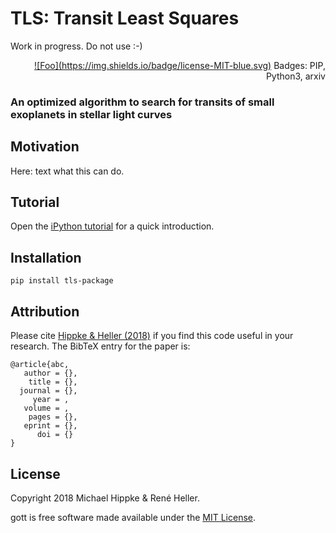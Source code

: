 # TLS: Transit Least Squares

Work in progress. Do not use :-)

<div style="text-align: right"><a href="https://github.com/hippke/tls/blob/master/LICENSE" rel="license">![Foo](https://img.shields.io/badge/license-MIT-blue.svg)</a>
Badges: PIP, Python3, arxiv</div>


### An optimized algorithm to search for transits of small exoplanets in stellar light curves


## Motivation
Here: text what this can do.

## Tutorial
Open the [iPython tutorial](https://github.com/hippke/tls/blob/master/tls_tutorial.ipynb) for a quick introduction.

## Installation
`pip install tls-package`

## Attribution
Please cite [Hippke & Heller (2018)](http://www.) if you find this code useful in your research. The BibTeX entry for the paper is:

```
@article{abc,
   author = {},
    title = {},
  journal = {},
     year = ,
   volume = ,
    pages = {},
   eprint = {},
      doi = {}
}
```

## License

Copyright 2018 Michael Hippke & René Heller.

gott is free software made available under the [MIT License](https://github.com/hippke/tls/blob/master/LICENSE).
